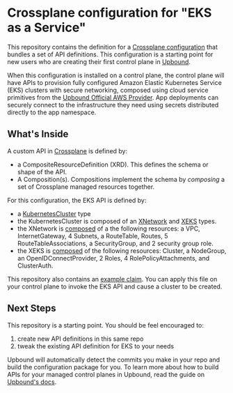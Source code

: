 # Crossplane configuration for "EKS as a Service"

This repository contains the definition for a [Crossplane configuration](https://docs.crossplane.io/v1.11/concepts/packages/#configuration-packages) that bundles a set of API definitions. This configuration is a starting point for new users who are creating their first control plane in [Upbound](https://console.upbound.io).

When this configuration is installed on a control plane, the control plane will have APIs to provision fully configured Amazon Elastic Kubernetes Service (EKS) clusters with secure networking, composed using cloud service primitives from the [Upbound Official AWS Provider](https://marketplace.upbound.io/providers/upbound/provider-aws). App deployments can securely connect to the infrastructure they need using secrets distributed directly to the app namespace.

## What's Inside

A custom API in [Crossplane](https://docs.crossplane.io/v1.11/getting-started/introduction/) is defined by:

- a CompositeResourceDefinition (XRD). This defines the schema or shape of the API.
- A Composition(s). Compositions implement the schema by _composing_ a set of Crossplane managed resources together.

For this configuration, the EKS API is defined by:

- a [KubernetesCluster](/apis/definition.yaml) type
- the KubernetesCluster is composed of an [XNetwork](/apis/network/definition.yaml) and [XEKS](/apis/eks/definition.yaml) types.
- the XNetwork is [composed](/apis/network/composition.yaml) of a the following resources: a VPC, InternetGateway, 4 Subnets, a RouteTable, Routes, 5 RouteTableAssociations, a SecurityGroup, and 2 security group role.
- the XEKS is [composed](/apis/eks/composition.yaml) of the following resources: Cluster, a NodeGroup, an OpenIDConnectProvider, 2 Roles, 4 RolePolicyAttachments, and ClusterAuth.

This repository also contains an [example claim](/.up/examples/cluster.yaml). You can apply this file on your control plane to invoke the EKS API and cause a cluster to be created.

## Next Steps

This repository is a starting point. You should be feel encouraged to:

1) create new API definitions in this same repo
2) tweak the existing API definition for EKS to your needs

Upbound will automatically detect the commits you make in your repo and build the configuration package for you. To learn more about how to build APIs for your managed control planes in Upbound, read the guide on [Upbound's docs](https://docs.upbound.io).

